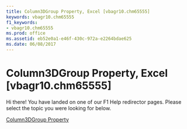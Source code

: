 ```yaml
---
title: Column3DGroup Property, Excel [vbagr10.chm65555]
keywords: vbagr10.chm65555
f1_keywords:
- vbagr10.chm65555
ms.prod: office
ms.assetid: eb52e0a1-e46f-430c-972a-e2264bdae625
ms.date: 06/08/2017
---
```



# Column3DGroup Property, Excel [vbagr10.chm65555]

Hi there! You have landed on one of our F1 Help redirector pages. Please select the topic you were looking for below.

[Column3DGroup Property](http://msdn.microsoft.com/library/9fa90f46-29b8-c710-93de-4150e276330c%28Office.15%29.aspx)

